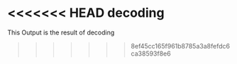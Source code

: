 <<<<<<< HEAD
decoding
=======
This Output is the result of decoding
>>>>>>> 8ef45cc165f961b8785a3a8fefdc6ca38593f8e6

